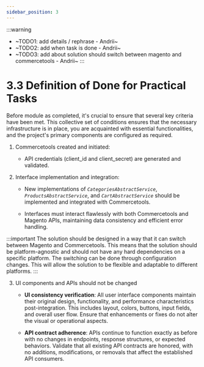 ```yaml
---
sidebar_position: 3
---
```


:::warning
- ~TODO1: add details / rephrase - Andrii~
- ~TODO2: add when task is done - Andrii~
- ~TODO3: add about solution should switch between magento and commercetools - Andrii~
  :::

# 3.3 Definition of Done for Practical Tasks

Before module as completed, it's crucial to ensure that several key criteria have been met. This collective set of conditions ensures that the necessary infrastructure is in place, you are acquainted with essential functionalities, and the project's primary components are configured as required.

1. Commercetools created and initiated:
   - API credentials (client_id and client_secret) are generated and validated.

2. Interface implementation and integration:

   - New implementations of _`CategoriesAbstractService`_, _`ProductsAbstractService`_, and _`CartAbstractService`_ should be implemented and integrated with Commercetools.

   - Interfaces must interact flawlessly with both Commercetools and Magento APIs, maintaining data consistency and efficient error handling.

:::important
The solution should be designed in a way that it can switch between Magento and Commercetools. 
This means that the solution should be platform-agnostic and should not have any hard dependencies on a specific platform. 
The switching can be done through configuration changes. This will allow the solution to be flexible and adaptable to different platforms.
:::

3. UI components and APIs should not be changed

   - **UI consistency verification**:
     All user interface components maintain their original design, functionality, and performance characteristics post-integration. This includes layout, colors, buttons, input fields, and overall user flow. Ensure that enhancements or fixes do not alter the visual or operational aspects.
   
   - **API contract adherence**:
     APIs continue to function exactly as before with no changes in endpoints, response structures, or expected behaviors. Validate that all existing API contracts are honored, with no additions, modifications, or removals that affect the established API consumers.


